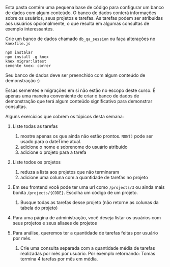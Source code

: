Esta pasta contém uma pequena base de código para configurar um banco de dados com algum conteúdo.
O banco de dados conterá informações sobre os usuários, seus projetos e tarefas.
As tarefas podem ser atribuídas aos usuários opcionalmente, o que resulta em algumas consultas de exemplo interessantes.

Crie um banco de dados chamado `db_qa_session` ou faça alterações no `knexfile.js`

```
npm instalar
npm install -g knex
knex migrar:latest
semente knex: correr
```

Seu banco de dados deve ser preenchido com algum conteúdo de demonstração :)

Essas sementes e migrações em si não estão no escopo deste curso.
É apenas uma maneira conveniente de criar o banco de dados de demonstração que terá algum conteúdo significativo para demonstrar consultas.

Alguns exercícios que cobrem os tópicos desta semana:

1. Liste todas as tarefas
    1. mostre apenas os que ainda não estão prontos.
       `NOW()` pode ser usado para o dateTime atual.
    2. adicione o nome e sobrenome do usuário atribuído
    3. adicione o projeto para a tarefa

2. Liste todos os projetos
    1. reduza a lista aos projetos que não terminaram
    2. adicione uma coluna com a quantidade de tarefas no projeto

3. Em seu frontend você pode ter uma url como `/projects/3` ou ainda mais bonita `/projects/{CODE}`.
   Escolha um código de um projeto.
    1. Busque todas as tarefas desse projeto (não retorne as colunas da tabela do projeto)

4. Para uma página de administração, você deseja listar os usuários com seus projetos e seus aliases de projetos

5. Para análise, queremos ter a quantidade de tarefas feitas por usuário por mês.
   1. Crie uma consulta separada com a quantidade média de tarefas realizadas por mês por usuário.
      Por exemplo retornando: Tomas termina 4 tarefas por mês em média.
   
   
     
    

